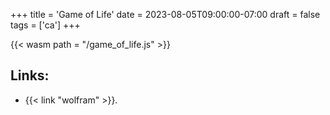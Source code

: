 +++
title = 'Game of Life'
date = 2023-08-05T09:00:00-07:00
draft = false
tags = ['ca']
+++




{{< wasm path = "/game_of_life.js" >}}


## Links:
- {{< link "wolfram" >}}.

